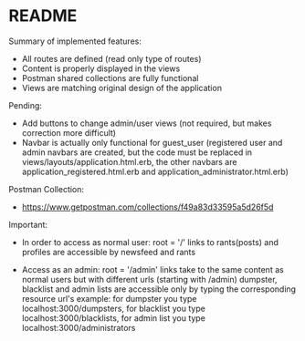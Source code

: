 # README

Summary of implemented features:

- All routes are defined (read only type of routes)
- Content is properly displayed in the views
- Postman shared collections are fully functional
- Views are matching original design of the application

Pending:

- Add buttons to change admin/user views (not required, but makes correction more difficult)
- Navbar is actually only functional for guest_user (registered user and admin navbars are created, but the code must be replaced in 
  views/layouts/application.html.erb, the other navbars are application_registered.html.erb and application_administrator.html.erb)

Postman Collection:

- https://www.getpostman.com/collections/f49a83d33595a5d26f5d

Important:

- In order to access as normal user:
	root = '/'
	links to rants(posts) and profiles are accessible by newsfeed and rants

- Access as an admin:
	root = '/admin'
	links take to the same content as normal users but with different urls (starting with /admin)
	dumpster, blacklist and admin lists are accessible only by typing the corresponding resource url's
	example: for dumpster you type localhost:3000/dumpsters, for blacklist you type localhost:3000/blacklists, 
	for admin list you type localhost:3000/administrators
